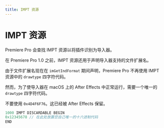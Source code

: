 ```yaml
---
title: IMPT 资源
---
```

# IMPT 资源

Premiere Pro 会查找 IMPT 资源以将插件识别为导入器。

在 Premiere Pro 1.0 之前，IMPT 资源还用于声明导入器支持的文件扩展名。

由于文件扩展名现在在 `imGetIndFormat` 期间声明，Premiere Pro 不再使用 IMPT 资源中的 `drawtype` 四字符代码。

然而，为了使导入器在 macOS 上的 After Effects 中正常运行，需要一个唯一的 `drawtype` 四字符代码。

不要使用 `0x4D4F6F76`。这已经被 After Effects 保留。

```cpp
1000 IMPT DISCARDABLE BEGIN
0x12345678 // 在此处放置您自己唯一的十六进制代码
END
```